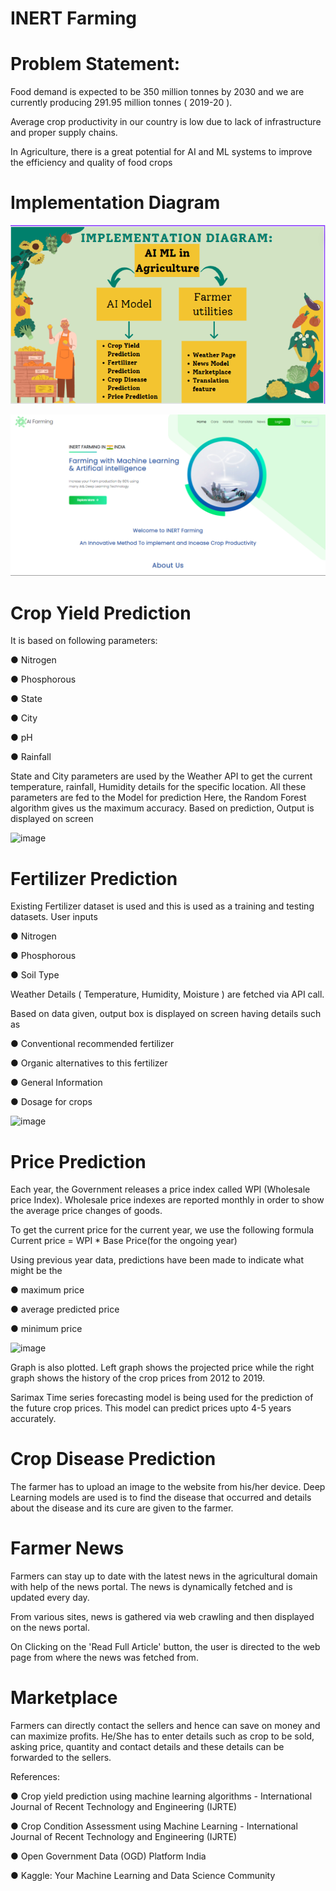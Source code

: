 # INERT Farming

# Problem Statement:

Food demand is expected to be 350 million tonnes by 2030 and we are currently
producing 291.95 million tonnes ( 2019-20 ).

Average crop productivity in our
country is low due to lack of infrastructure and proper supply chains.

In Agriculture, there is a great potential for AI and ML systems to improve the
efficiency and quality of food crops

# Implementation Diagram

![image](photo/flowchart.png)

![ai](photo/first.png)

# Crop Yield Prediction

It is based on following parameters:

● Nitrogen

● Phosphorous

● State

● City

● pH

● Rainfall

State and City parameters are used by the Weather API to get the current
temperature, rainfall, Humidity details for the specific location.
All these parameters are fed to the Model for prediction
Here, the Random Forest algorithm gives us the maximum accuracy.
Based on
prediction, Output is displayed on screen

![image](https://user-images.githubusercontent.com/75557390/177081039-dca86c74-da61-4364-b01a-c257f0d219ed.png)

# Fertilizer Prediction

Existing Fertilizer dataset is used and this is used as a training and testing datasets.
User inputs

● Nitrogen

● Phosphorous

● Soil Type

Weather Details ( Temperature, Humidity, Moisture ) are fetched via API call.

Based on data given, output box is displayed on screen having details such as

● Conventional recommended fertilizer

● Organic alternatives to this fertilizer

● General Information

● Dosage for crops

![image](https://user-images.githubusercontent.com/75557390/177081191-75625ebd-a530-45f8-b1e1-e6fd9a6b1aa7.png)

# Price Prediction

Each year, the Government releases a price index called WPI (Wholesale price
Index). Wholesale price indexes are reported monthly in order to show the
average price changes of goods.

To get the current price for the current year, we use the following formula
Current price = WPI * Base Price(for the ongoing year)

Using previous year data, predictions have been made to indicate what might be
the

● maximum price

● average predicted price

● minimum price

![image](https://user-images.githubusercontent.com/75557390/177081312-f6b705c2-d7e1-4221-93c9-fde0de61f52d.png)

Graph is also plotted. Left graph shows the projected price while the right graph
shows the history of the crop prices from 2012 to 2019.

Sarimax Time series forecasting model is being used for the prediction of the
future crop prices. This model can predict prices upto 4-5 years accurately.

# Crop Disease Prediction

The farmer has to upload an image to the website from his/her device. Deep
Learning models are used is to find the disease that occurred and details about
the disease and its cure are given to the farmer.



# Farmer News

Farmers can stay up to date with the latest news in the agricultural domain with
help of the news portal. The news is dynamically fetched and is updated every
day.

From various sites, news is gathered via web crawling and then displayed on
the news portal.

On Clicking on the 'Read Full Article' button, the user is directed to the web page
from where the news was fetched from.

# Marketplace



Farmers can directly contact the sellers and hence can save on money and can
maximize profits.
He/She has to enter details such as crop to be sold, asking price,
quantity and contact details and these details can be forwarded to the sellers.

References:

● Crop yield prediction using machine learning algorithms - International
Journal of Recent Technology and Engineering (IJRTE)

● Crop Condition Assessment using Machine Learning - International Journal
of Recent Technology and Engineering (IJRTE)

● Open Government Data (OGD) Platform India

● Kaggle: Your Machine Learning and Data Science Community
